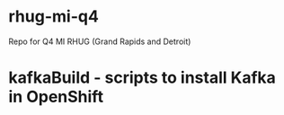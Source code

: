 # rhug-mi-q4
Repo for Q4 MI RHUG (Grand Rapids and Detroit)

# kafkaBuild - scripts to install Kafka in OpenShift 
